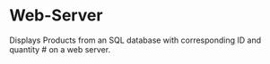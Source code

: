 # Web-Server
Displays Products from an SQL database with corresponding ID and quantity # on a web server.
